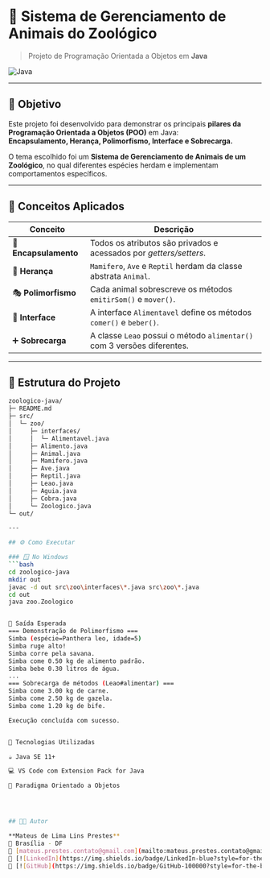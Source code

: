 # 🦁 Sistema de Gerenciamento de Animais do Zoológico  
> Projeto de Programação Orientada a Objetos em **Java**

![Java](https://img.shields.io/badge/Java-ED8B00?style=for-the-badge&logo=openjdk&logoColor=white)

---

## 🎯 Objetivo

Este projeto foi desenvolvido para demonstrar os principais **pilares da Programação Orientada a Objetos (POO)** em Java:  
**Encapsulamento, Herança, Polimorfismo, Interface e Sobrecarga.**

O tema escolhido foi um **Sistema de Gerenciamento de Animais de um Zoológico**, no qual diferentes espécies herdam e implementam comportamentos específicos.

---

## 🧠 Conceitos Aplicados

| Conceito | Descrição |
|-----------|------------|
| 🧱 **Encapsulamento** | Todos os atributos são privados e acessados por *getters/setters*. |
| 🧬 **Herança** | `Mamifero`, `Ave` e `Reptil` herdam da classe abstrata `Animal`. |
| 🎭 **Polimorfismo** | Cada animal sobrescreve os métodos `emitirSom()` e `mover()`. |
| 🔌 **Interface** | A interface `Alimentavel` define os métodos `comer()` e `beber()`. |
| ➕ **Sobrecarga** | A classe `Leao` possui o método `alimentar()` com 3 versões diferentes. |

---

## 📂 Estrutura do Projeto

```bash
zoologico-java/
├─ README.md
├─ src/
│  └─ zoo/
│     ├─ interfaces/
│     │  └─ Alimentavel.java
│     ├─ Alimento.java
│     ├─ Animal.java
│     ├─ Mamifero.java
│     ├─ Ave.java
│     ├─ Reptil.java
│     ├─ Leao.java
│     ├─ Aguia.java
│     ├─ Cobra.java
│     └─ Zoologico.java
└─ out/

---

## ⚙️ Como Executar

### 🪟 No Windows
```bash
cd zoologico-java
mkdir out
javac -d out src\zoo\interfaces\*.java src\zoo\*.java
cd out
java zoo.Zoologico


🧪 Saída Esperada
=== Demonstração de Polimorfismo ===
Simba (espécie=Panthera leo, idade=5)
Simba ruge alto!
Simba corre pela savana.
Simba come 0.50 kg de alimento padrão.
Simba bebe 0.30 litros de água.
...
=== Sobrecarga de métodos (Leao#alimentar) ===
Simba come 3.00 kg de carne.
Simba come 2.50 kg de gazela.
Simba come 1.20 kg de bife.

Execução concluída com sucesso.


🧰 Tecnologias Utilizadas

☕ Java SE 11+

💻 VS Code com Extension Pack for Java

🧩 Paradigma Orientado a Objetos




## 👨‍💻 Autor

**Mateus de Lima Lins Prestes**  
📍 Brasília - DF  
📧 [mateus.prestes.contato@gmail.com](mailto:mateus.prestes.contato@gmail.com)
🔗 [![LinkedIn](https://img.shields.io/badge/LinkedIn-blue?style=for-the-badge&logo=linkedin&logoColor=white)](https://www.linkedin.com/in/mateus-de-lima-lins-304a812b7)
🐙 [![GitHub](https://img.shields.io/badge/GitHub-100000?style=for-the-badge&logo=github&logoColor=white)](https://github.com/TeuzLins)
